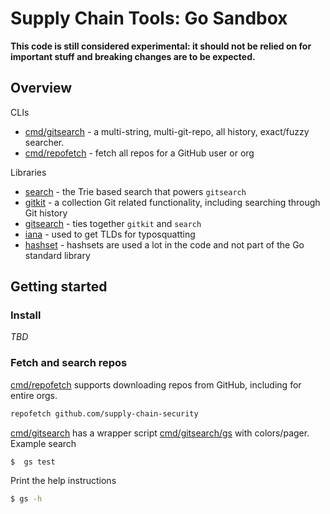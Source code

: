 # Supply Chain Tools: Go Sandbox

**This code is still considered experimental: it should not be relied on for important
stuff and breaking changes are to be expected.**

## Overview

CLIs
 - [cmd/gitsearch](cmd/gitsearch) - a multi-string, multi-git-repo, all history, exact/fuzzy searcher.
 - [cmd/repofetch](cmd/repofetch) - fetch all repos for a GitHub user or org
 
Libraries
 - [search](search) - the Trie based search that powers `gitsearch`
 - [gitkit](gitkit) - a collection Git related functionality, including searching through Git history
 - [gitsearch](gitsearch) - ties together `gitkit` and `search`
 - [iana](iana) - used to get TLDs for typosquatting
 - [hashset](hashset) - hashsets are used a lot in the code and not part of the Go standard library


## Getting started

### Install
*TBD*

### Fetch and search repos
[cmd/repofetch](cmd/repofetch) supports downloading repos from GitHub, including for entire orgs. 
```sh
repofetch github.com/supply-chain-security
```

[cmd/gitsearch](cmd/gitsearch) has a wrapper script [cmd/gitsearch/gs](cmd/gitsearch/gs) with colors/pager.
Example search
```sh
$  gs test
```

Print the help instructions
```sh
$ gs -h
```